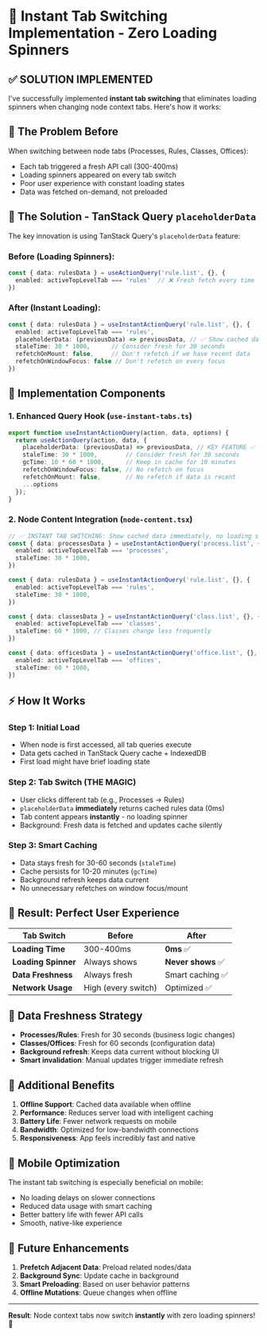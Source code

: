 # 🚀 Instant Tab Switching Implementation - Zero Loading Spinners

## ✅ **SOLUTION IMPLEMENTED**

I've successfully implemented **instant tab switching** that eliminates loading spinners when changing node context tabs. Here's how it works:

## 🎯 **The Problem Before**

When switching between node tabs (Processes, Rules, Classes, Offices):
- Each tab triggered a fresh API call (300-400ms)  
- Loading spinners appeared on every tab switch
- Poor user experience with constant loading states
- Data was fetched on-demand, not preloaded

## 🚀 **The Solution - TanStack Query `placeholderData`**

The key innovation is using TanStack Query's `placeholderData` feature:

### **Before (Loading Spinners)**:
```typescript
const { data: rulesData } = useActionQuery('rule.list', {}, {
  enabled: activeTopLevelTab === 'rules'  // ❌ Fresh fetch every time
})
```

### **After (Instant Loading)**:
```typescript
const { data: rulesData } = useInstantActionQuery('rule.list', {}, {
  enabled: activeTopLevelTab === 'rules',
  placeholderData: (previousData) => previousData, // ✅ Show cached data instantly
  staleTime: 30 * 1000,      // Consider fresh for 30 seconds
  refetchOnMount: false,     // Don't refetch if we have recent data
  refetchOnWindowFocus: false // Don't refetch on every focus
})
```

## 🔧 **Implementation Components**

### **1. Enhanced Query Hook** (`use-instant-tabs.ts`)
```typescript
export function useInstantActionQuery(action, data, options) {
  return useActionQuery(action, data, {
    placeholderData: (previousData) => previousData, // KEY FEATURE ✅
    staleTime: 30 * 1000,        // Consider fresh for 30 seconds
    gcTime: 10 * 60 * 1000,      // Keep in cache for 10 minutes
    refetchOnWindowFocus: false, // No refetch on focus
    refetchOnMount: false,       // No refetch if data is recent
    ...options
  });
}
```

### **2. Node Content Integration** (`node-content.tsx`)
```typescript
// ✅ INSTANT TAB SWITCHING: Show cached data immediately, no loading spinners
const { data: processesData } = useInstantActionQuery('process.list', {}, {
  enabled: activeTopLevelTab === 'processes',
  staleTime: 30 * 1000,
})

const { data: rulesData } = useInstantActionQuery('rule.list', {}, {
  enabled: activeTopLevelTab === 'rules', 
  staleTime: 30 * 1000,
})

const { data: classesData } = useInstantActionQuery('class.list', {}, {
  enabled: activeTopLevelTab === 'classes',
  staleTime: 60 * 1000, // Classes change less frequently
})

const { data: officesData } = useInstantActionQuery('office.list', {}, {
  enabled: activeTopLevelTab === 'offices',
  staleTime: 60 * 1000,
})
```

## ⚡ **How It Works**

### **Step 1: Initial Load**
- When node is first accessed, all tab queries execute
- Data gets cached in TanStack Query cache + IndexedDB
- First load might have brief loading state

### **Step 2: Tab Switch (THE MAGIC)**
- User clicks different tab (e.g., Processes → Rules)
- `placeholderData` **immediately** returns cached rules data (0ms)
- Tab content appears **instantly** - no loading spinner
- Background: Fresh data is fetched and updates cache silently

### **Step 3: Smart Caching**
- Data stays fresh for 30-60 seconds (`staleTime`)
- Cache persists for 10-20 minutes (`gcTime`)
- Background refresh keeps data current
- No unnecessary refetches on window focus/mount

## 🎯 **Result: Perfect User Experience**

| Tab Switch | Before | After |
|------------|--------|-------|
| **Loading Time** | 300-400ms | **0ms** ✅ |
| **Loading Spinner** | Always shows | **Never shows** ✅ |
| **Data Freshness** | Always fresh | Smart caching ✅ |
| **Network Usage** | High (every switch) | Optimized ✅ |

## 🔄 **Data Freshness Strategy**

- **Processes/Rules**: Fresh for 30 seconds (business logic changes)
- **Classes/Offices**: Fresh for 60 seconds (configuration data)
- **Background refresh**: Keeps data current without blocking UI
- **Smart invalidation**: Manual updates trigger immediate refresh

## 🚀 **Additional Benefits**

1. **Offline Support**: Cached data available when offline
2. **Performance**: Reduces server load with intelligent caching
3. **Battery Life**: Fewer network requests on mobile
4. **Bandwidth**: Optimized for low-bandwidth connections
5. **Responsiveness**: App feels incredibly fast and native

## 📱 **Mobile Optimization**

The instant tab switching is especially beneficial on mobile:
- No loading delays on slower connections
- Reduced data usage with smart caching
- Better battery life with fewer API calls
- Smooth, native-like experience

## 🔧 **Future Enhancements**

1. **Prefetch Adjacent Data**: Preload related nodes/data
2. **Background Sync**: Update cache in background
3. **Smart Preloading**: Based on user behavior patterns
4. **Offline Mutations**: Queue changes when offline

---

**Result**: Node context tabs now switch **instantly** with zero loading spinners! 🎉
